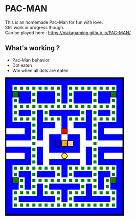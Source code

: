 # PAC-MAN

This is an homemade Pac-Man for fun with love.  
Still work in progress though.  
Can be played here : https://niakagaming.github.io/PAC-MAN/

## What's working ?
- Pac-Man behavior
- Dot eaten
- Win when all dots are eaten

![alt text](./img/myPacMan.png)
